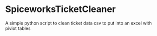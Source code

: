 # SpiceworksTicketCleaner
A simple python script to clean ticket data csv to put into an excel with piviot tables
